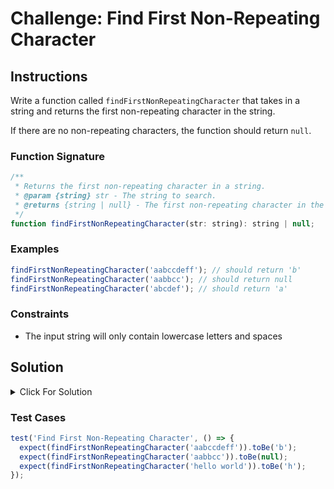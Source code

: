 # Challenge: Find First Non-Repeating Character

## Instructions

Write a function called `findFirstNonRepeatingCharacter` that takes in a string and returns the first non-repeating character in the string.

If there are no non-repeating characters, the function should return `null`.

### Function Signature

```js
/**
 * Returns the first non-repeating character in a string.
 * @param {string} str - The string to search.
 * @returns {string | null} - The first non-repeating character in the string or null if there are no non-repeating characters.
 */
function findFirstNonRepeatingCharacter(str: string): string | null;
```

### Examples

```js
findFirstNonRepeatingCharacter('aabccdeff'); // should return 'b'
findFirstNonRepeatingCharacter('aabbcc'); // should return null
findFirstNonRepeatingCharacter('abcdef'); // should return 'a'
```

### Constraints

- The input string will only contain lowercase letters and spaces

## Solution

<details>
  <summary>Click For Solution</summary>

Using an object:

```ts
const findFirstNonRepeatingCharacter = (str: string): string | null => {
  const charsFrequencyObject: { [key: string]: number } = {};
  for (let char of str) {
    charsFrequencyObject[char] = charsFrequencyObject[char] + 1 || 1;
  }
  for (let char of str) {
    if (charsFrequencyObject[char] === 1) return char;
  }
  return null;
};
```

### Explanation

- Initialize an empty object to keep track of the number of times each character appears in the string.
- Iterate through the string and add each character to the object. If the character is already in the object, we increment its count by 1. If it isn't, we set its count to 1.
- Iterate through the string again and check the object to see if the current character has a count of 1. If it does, return it because it's the first non-repeating character.
- If we make it through the entire string without returning a character, we return null because there are no non-repeating characters.

</details>

### Test Cases

```ts
test('Find First Non-Repeating Character', () => {
  expect(findFirstNonRepeatingCharacter('aabccdeff')).toBe('b');
  expect(findFirstNonRepeatingCharacter('aabbcc')).toBe(null);
  expect(findFirstNonRepeatingCharacter('hello world')).toBe('h');
});
```
